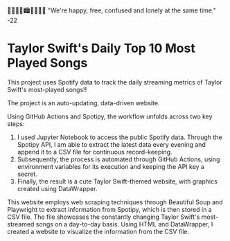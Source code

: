  🦋🌟👗🧣🏙🐍💘🍷🥂 
"We're happy, free, confused and lonely at the same time."
-22

# Taylor Swift's Daily Top 10 Most Played Songs

This project uses Spotify data to track the daily streaming metrics of Taylor Swift's most-played songs!!

The project is an auto-updating, data-driven website. 

Using GitHub Actions and Spotipy, the workflow unfolds across two key steps:

1. I used Jupyter Notebook to access the public Spotify data. Through the Spotipy API, I am able to extract the latest data  every evening and append it to a CSV file for continuous record-keeping. 
2. Subsequently, the process is automated through GitHub Actions, using environment variables for its execution and keeping the API key a secret.
3. Finally, the result is a cute Taylor Swift-themed website, with graphics created using DataWrapper.

This website employs web scraping techniques through Beautiful Soup and Playwright to extract information from Spotipy, which is then stored in a CSV file. The file showcases the constantly changing Taylor Swift's most-streamed songs on a day-to-day basis. Using HTML and DataWrapper, I created a website to visualize the information from the CSV file. 
